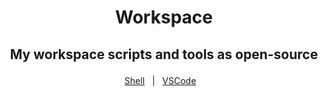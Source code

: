 <h1 align="center">
    <p>Workspace<p>
</h1>

<h2 align="center">
     <p>My workspace scripts and tools as open-source<p>
</h2>


<div align="center">

[Shell](Shell%20Customization/PowerShell/README.md)&nbsp;&nbsp;&nbsp;|&nbsp;&nbsp;&nbsp;[VSCode](VSCode/README.md)&nbsp;&nbsp;&nbsp;

</div>